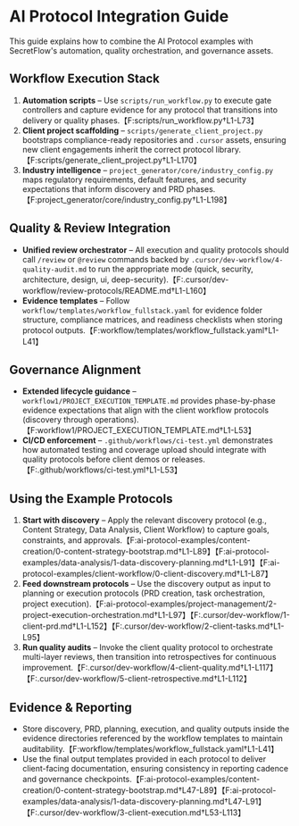# AI Protocol Integration Guide

This guide explains how to combine the AI Protocol examples with SecretFlow's automation, quality orchestration, and governance assets.

## Workflow Execution Stack

1. **Automation scripts** – Use `scripts/run_workflow.py` to execute gate controllers and capture evidence for any protocol that transitions into delivery or quality phases.【F:scripts/run_workflow.py†L1-L73】
2. **Client project scaffolding** – `scripts/generate_client_project.py` bootstraps compliance-ready repositories and `.cursor` assets, ensuring new client engagements inherit the correct protocol library.【F:scripts/generate_client_project.py†L1-L170】
3. **Industry intelligence** – `project_generator/core/industry_config.py` maps regulatory requirements, default features, and security expectations that inform discovery and PRD phases.【F:project_generator/core/industry_config.py†L1-L198】

## Quality & Review Integration

- **Unified review orchestrator** – All execution and quality protocols should call `/review` or `@review` commands backed by `.cursor/dev-workflow/4-quality-audit.md` to run the appropriate mode (quick, security, architecture, design, ui, deep-security).【F:.cursor/dev-workflow/review-protocols/README.md†L1-L160】
- **Evidence templates** – Follow `workflow/templates/workflow_fullstack.yaml` for evidence folder structure, compliance matrices, and readiness checklists when storing protocol outputs.【F:workflow/templates/workflow_fullstack.yaml†L1-L41】

## Governance Alignment

- **Extended lifecycle guidance** – `workflow1/PROJECT_EXECUTION_TEMPLATE.md` provides phase-by-phase evidence expectations that align with the client workflow protocols (discovery through operations).【F:workflow1/PROJECT_EXECUTION_TEMPLATE.md†L1-L53】
- **CI/CD enforcement** – `.github/workflows/ci-test.yml` demonstrates how automated testing and coverage upload should integrate with quality protocols before client demos or releases.【F:.github/workflows/ci-test.yml†L1-L53】

## Using the Example Protocols

1. **Start with discovery** – Apply the relevant discovery protocol (e.g., Content Strategy, Data Analysis, Client Workflow) to capture goals, constraints, and approvals.【F:ai-protocol-examples/content-creation/0-content-strategy-bootstrap.md†L1-L89】【F:ai-protocol-examples/data-analysis/1-data-discovery-planning.md†L1-L91】【F:ai-protocol-examples/client-workflow/0-client-discovery.md†L1-L87】
2. **Feed downstream protocols** – Use the discovery output as input to planning or execution protocols (PRD creation, task orchestration, project execution).【F:ai-protocol-examples/project-management/2-project-execution-orchestration.md†L1-L97】【F:.cursor/dev-workflow/1-client-prd.md†L1-L152】【F:.cursor/dev-workflow/2-client-tasks.md†L1-L95】
3. **Run quality audits** – Invoke the client quality protocol to orchestrate multi-layer reviews, then transition into retrospectives for continuous improvement.【F:.cursor/dev-workflow/4-client-quality.md†L1-L117】【F:.cursor/dev-workflow/5-client-retrospective.md†L1-L112】

## Evidence & Reporting

- Store discovery, PRD, planning, execution, and quality outputs inside the evidence directories referenced by the workflow templates to maintain auditability.【F:workflow/templates/workflow_fullstack.yaml†L1-L41】
- Use the final output templates provided in each protocol to deliver client-facing documentation, ensuring consistency in reporting cadence and governance checkpoints.【F:ai-protocol-examples/content-creation/0-content-strategy-bootstrap.md†L47-L89】【F:ai-protocol-examples/data-analysis/1-data-discovery-planning.md†L47-L91】【F:.cursor/dev-workflow/3-client-execution.md†L53-L113】

